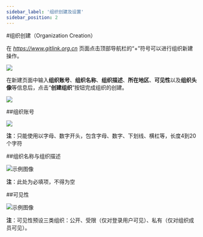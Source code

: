 ```yaml
---
sidebar_label: '组织创建及设置'      
sidebar_position: 2    
---
```

 #组织创建（Organization Creation）
 
 在 *https://www.gitlink.org.cn* 页面点击顶部导航栏的“+”符号可以进行组织新建操作。
 
 ![](/img/imageOrg1.png)
 
 在新建页面中输入**组织账号**、**组织名称**、**组织描述**、**所在地区**、**可见性**以及**组织头像**等信息后，点击“**创建组织**”按钮完成组织的创建。

 ![](/img/Org/imageOrg2.png)

##组织账号

 ![](/img/Org/imageOrg4.png)

**注**：只能使用以字母、数字开头，包含字母、数字、下划线、横杠等，长度4到20个字符

##组织名称与组织描述

 ![示例图像](/img/Org/imageOrg5.png)

**注**：此处为必填项，不得为空

##可见性

 ![示例图像](/img/Org/imageOrg3.png)

**注**：可见性预设三类组织：公开、受限（仅对登录用户可见）、私有（仅对组织成员可见）。
